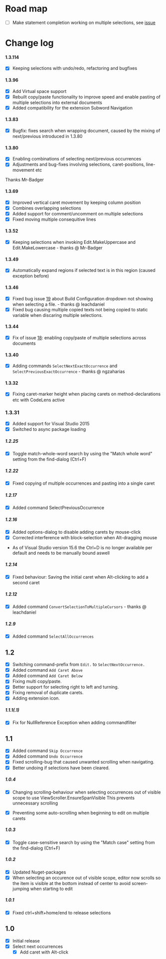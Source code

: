 # Road map
- [ ] Make statement completion working on multiple selections, see [issue](https://github.com/2mas/SelectNextOccurrence/issues/5)

# Change log

#### 1.3.114
- [x] Keeping selections with undo/redo, refactoring and bugfixes

#### 1.3.96
- [x] Add Virtual space support
- [x] Rebuilt copy/paste functionality to improve speed and enable pasting of multiple selections into external documents
- [x] Added compatibility for the extension Subword Navigation

#### 1.3.83
- [x] Bugfix: fixes search when wrapping document, caused by the mixing of next/previous introduced in 1.3.80

#### 1.3.80
- [x] Enabling combinations of selecting next/previous occurrences
- [x] Adjustments and bug-fixes involving selections, caret-positions, line-movement etc

Thanks Mr-Badger

#### 1.3.69
- [x] Improved vertical caret movement by keeping column position
- [x] Combines overlapping selections
- [x] Added support for comment/uncomment on multiple selections
- [x] Fixed moving multiple consequitive lines

#### 1.3.52
- [x] Keeping selections when invoking Edit.MakeUppercase and Edit.MakeLowercase - thanks @ Mr-Badger

#### 1.3.49
- [x] Automatically expand regions if selected text is in this region (caused exception before)

#### 1.3.46
- [x] Fixed bug issue [19](https://github.com/2mas/SelectNextOccurrence/issues/19) about Build Configuration dropdown not showing when selecting a file. - thanks @ leachdaniel
- [x] Fixed bug causing multiple copied texts not being copied to static variable when discaring multiple selections.

#### 1.3.44
- [x] Fix of issue [18](https://github.com/2mas/SelectNextOccurrence/issues/18): enabling copy/paste of multiple selections across documents

#### 1.3.40
- [x] Adding commands ```SelectNextExactOccurrence``` and ```SelectPreviousExactOccurrence``` - thanks @ ngzaharias

#### 1.3.32
- [x] Fixing caret-marker height when placing carets on method-declarations etc with CodeLens active

### 1.3.31
- [x] Added support for Visual Studio 2015
- [x] Switched to async package loading

##### 1.2.25
- [x] Toggle match-whole-word search by using the "Match whole word" setting from the find-dialog (Ctrl+F)

##### 1.2.22
- [x] Fixed copying of multiple occurrences and pasting into a single caret

##### 1.2.17
- [x] Added command SelectPreviousOccurrence
##### 1.2.16
- [x] Added options-dialog to disable adding carets by mouse-click
- [x] Corrected interference with block-selection when Alt-dragging mouse
- As of Visual Studio version 15.6 the Ctrl+D is no longer available per default and needs to be manually bound aswell
##### 1.2.14
- [x] Fixed behaviour: Saving the initial caret when Alt-clicking to add a second caret

##### 1.2.12
- [x] Added command ```ConvertSelectionToMultipleCursors``` - thanks @ leachdaniel

##### 1.2.9
- [x] Added command ```SelectAllOccurrences```

## 1.2
- [x] Switching command-prefix from ```Edit.``` to ```SelectNextOccurrence.```
- [x] Added command ```Add Caret Above```
- [x] Added command ```Add Caret Below```
- [x] Fixing multi copy/paste.
- [x] Better support for selecting right to left and turning.
- [x] Fixing removal of duplicate carets.
- [x] Adding extension icon.

##### 1.1.1(.1)
- [x] Fix for NullReference Exception when adding commandfilter

## 1.1
- [x] Added command ```Skip Occurrence```
- [x] Added command ```Undo Occurrence```
- [x] Fixed scrolling-bug that caused unwanted scrolling when navigating.
- [x] Better undoing if selections have been cleared.

##### 1.0.4
- [x] Changing scrolling-behaviour when selecting occurrences out of visible scope to use ViewScroller.EnsureSpanVisible
    This prevents unnecessary scrolling
- [x] Preventing some auto-scrolling when beginning to edit on multiple carets


##### 1.0.3
- [x] Toggle case-sensitive search by using the "Match case" setting from the find-dialog (Ctrl+F)

##### 1.0.2
- [x] Updated Nuget-packages
- [x] When selecting an occurence out of visible scope, editor now scrolls so the item is visible at the bottom instead of center to avoid screen-jumping when starting to edit

##### 1.0.1
- [x] Fixed ctrl+shift+home/end to release selections

## 1.0

- [x] Initial release
- [x] Select next occurrences
  - [x] Add caret with Alt-click
